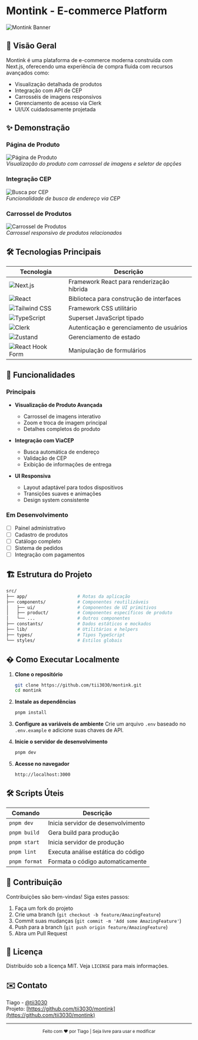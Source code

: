 # Montink - E-commerce Platform

![Montink Banner](https://raw.githubusercontent.com/tii3030/montink-app/refs/heads/master/public/assets/Capture1.PNG)  

## 📌 Visão Geral

Montink é uma plataforma de e-commerce moderna construída com Next.js, oferecendo uma experiência de compra fluida com recursos avançados como:

- Visualização detalhada de produtos
- Integração com API de CEP
- Carrosséis de imagens responsivos
- Gerenciamento de acesso via Clerk
- UI/UX cuidadosamente projetada

## ✨ Demonstração

### Página de Produto
![Página de Produto](https://raw.githubusercontent.com/tii3030/montink-app/refs/heads/master/public/assets/Capture2.PNG)  
*Visualização do produto com carrossel de imagens e seletor de opções*

### Integração CEP
![Busca por CEP](https://raw.githubusercontent.com/tii3030/montink-app/refs/heads/master/public/assets/Capture3.PNG)  
*Funcionalidade de busca de endereço via CEP*

### Carrossel de Produtos
![Carrossel de Produtos](https://raw.githubusercontent.com/tii3030/montink-app/refs/heads/master/public/assets/Capture3.PNG)  
*Carrossel responsivo de produtos relacionados*

## 🛠️ Tecnologias Principais

| Tecnologia | Descrição |
|------------|-----------|
| ![Next.js](https://img.shields.io/badge/Next.js-19-000000?logo=next.js) | Framework React para renderização híbrida |
| ![React](https://img.shields.io/badge/React-19-61DAFB?logo=react) | Biblioteca para construção de interfaces |
| ![Tailwind CSS](https://img.shields.io/badge/Tailwind_CSS-3.3-06B6D4?logo=tailwind-css) | Framework CSS utilitário |
| ![TypeScript](https://img.shields.io/badge/TypeScript-5.2-3178C6?logo=typescript) | Superset JavaScript tipado |
| ![Clerk](https://img.shields.io/badge/Clerk-6.19-000000?logo=clerk) | Autenticação e gerenciamento de usuários |
| ![Zustand](https://img.shields.io/badge/Zustand-5.0-000000) | Gerenciamento de estado |
| ![React Hook Form](https://img.shields.io/badge/React_Hook_Form-7.56-EC5990?logo=react-hook-form) | Manipulação de formulários |

## 🚀 Funcionalidades

### Principais
- **Visualização de Produto Avançada**
  - Carrossel de imagens interativo
  - Zoom e troca de imagem principal
  - Detalhes completos do produto

- **Integração com ViaCEP**
  - Busca automática de endereço
  - Validação de CEP
  - Exibição de informações de entrega

- **UI Responsiva**
  - Layout adaptável para todos dispositivos
  - Transições suaves e animações
  - Design system consistente

### Em Desenvolvimento
- [ ] Painel administrativo
- [ ] Cadastro de produtos
- [ ] Catálogo completo
- [ ] Sistema de pedidos
- [ ] Integração com pagamentos

## 🏗️ Estrutura do Projeto

```bash
src/
├── app/                   # Rotas da aplicação
├── components/            # Componentes reutilizáveis
│   ├── ui/                # Componentes de UI primitivos
│   ├── product/           # Componentes específicos de produto
│   └── ...                # Outros componentes
├── constants/             # Dados estáticos e mockados
├── lib/                   # Utilitários e helpers
├── types/                 # Tipos TypeScript
└── styles/                # Estilos globais
```

## � Como Executar Localmente

1. **Clone o repositório**
   ```bash
   git clone https://github.com/tii3030/montink.git
   cd montink
   ```

2. **Instale as dependências**
   ```bash
   pnpm install
   ```

3. **Configure as variáveis de ambiente**
   Crie um arquivo `.env` baseado no `.env.example` e adicione suas chaves de API.

4. **Inicie o servidor de desenvolvimento**
   ```bash
   pnpm dev
   ```

5. **Acesse no navegador**
   ```
   http://localhost:3000
   ```

## 🛠️ Scripts Úteis

| Comando | Descrição |
|---------|-----------|
| `pnpm dev` | Inicia servidor de desenvolvimento |
| `pnpm build` | Gera build para produção |
| `pnpm start` | Inicia servidor de produção |
| `pnpm lint` | Executa análise estática do código |
| `pnpm format` | Formata o código automaticamente |

## 🤝 Contribuição

Contribuições são bem-vindas! Siga estes passos:

1. Faça um fork do projeto
2. Crie uma branch (`git checkout -b feature/AmazingFeature`)
3. Commit suas mudanças (`git commit -m 'Add some AmazingFeature'`)
4. Push para a branch (`git push origin feature/AmazingFeature`)
5. Abra um Pull Request

## 📄 Licença

Distribuído sob a licença MIT. Veja `LICENSE` para mais informações.

## ✉️ Contato

Tiago - [@tii3030](https://github.com/tii3030)  
Projeto: [https://github.com/tii3030/montink](https://github.com/tii3030/montink)

---

<div align="center">
  <sub>Feito com ❤️ por Tiago | Seja livre para usar e modificar</sub>
</div>